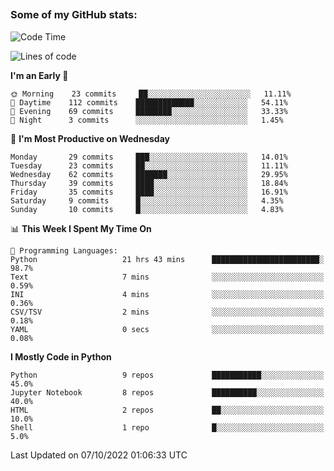 ##
### Some of my GitHub stats:


<!--START_SECTION:waka-->
![Code Time](http://img.shields.io/badge/Code%20Time-60%20hrs%2050%20mins-blue)

![Lines of code](https://img.shields.io/badge/From%20Hello%20World%20I%27ve%20Written-9%20Million%20lines%20of%20code-blue)

**I'm an Early 🐤** 

```text
🌞 Morning    23 commits     ██░░░░░░░░░░░░░░░░░░░░░░░   11.11% 
🌆 Daytime    112 commits    █████████████░░░░░░░░░░░░   54.11% 
🌃 Evening    69 commits     ████████░░░░░░░░░░░░░░░░░   33.33% 
🌙 Night      3 commits      ░░░░░░░░░░░░░░░░░░░░░░░░░   1.45%

```
📅 **I'm Most Productive on Wednesday** 

```text
Monday       29 commits     ███░░░░░░░░░░░░░░░░░░░░░░   14.01% 
Tuesday      23 commits     ██░░░░░░░░░░░░░░░░░░░░░░░   11.11% 
Wednesday    62 commits     ███████░░░░░░░░░░░░░░░░░░   29.95% 
Thursday     39 commits     ████░░░░░░░░░░░░░░░░░░░░░   18.84% 
Friday       35 commits     ████░░░░░░░░░░░░░░░░░░░░░   16.91% 
Saturday     9 commits      █░░░░░░░░░░░░░░░░░░░░░░░░   4.35% 
Sunday       10 commits     █░░░░░░░░░░░░░░░░░░░░░░░░   4.83%

```


📊 **This Week I Spent My Time On** 

```text
💬 Programming Languages: 
Python                   21 hrs 43 mins      ████████████████████████░   98.7% 
Text                     7 mins              ░░░░░░░░░░░░░░░░░░░░░░░░░   0.59% 
INI                      4 mins              ░░░░░░░░░░░░░░░░░░░░░░░░░   0.36% 
CSV/TSV                  2 mins              ░░░░░░░░░░░░░░░░░░░░░░░░░   0.18% 
YAML                     0 secs              ░░░░░░░░░░░░░░░░░░░░░░░░░   0.08%

```

**I Mostly Code in Python** 

```text
Python                   9 repos             ███████████░░░░░░░░░░░░░░   45.0% 
Jupyter Notebook         8 repos             ██████████░░░░░░░░░░░░░░░   40.0% 
HTML                     2 repos             ██░░░░░░░░░░░░░░░░░░░░░░░   10.0% 
Shell                    1 repo              █░░░░░░░░░░░░░░░░░░░░░░░░   5.0%

```



 Last Updated on 07/10/2022 01:06:33 UTC
<!--END_SECTION:waka-->


